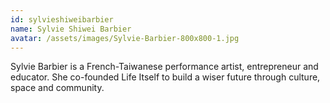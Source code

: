 ```yaml
---
id: sylvieshiweibarbier
name: Sylvie Shiwei Barbier
avatar: /assets/images/Sylvie-Barbier-800x800-1.jpg
---
```


Sylvie Barbier is a French-Taiwanese performance artist, entrepreneur and educator. She co-founded Life Itself to build a wiser future through culture, space and community.
